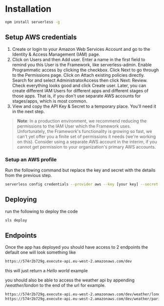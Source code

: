 Installation
===

```bash
npm install serverless -g
```

## Setup AWS credentials
1. Create or login to your Amazon Web Services Account and go to the Identity & Access Management (IAM) page.
2. Click on Users and then Add user. Enter a name in the first field to remind you this User is the Framework, like serverless-admin. Enable Programmatic access by clicking the checkbox. Click Next to go through to the Permissions page. Click on Attach existing policies directly. Search for and select AdministratorAccess then click Next: Review. Check everything looks good and click Create user. Later, you can create different IAM Users for different apps and different stages of those apps. That is, if you don't use separate AWS accounts for stages/apps, which is most common.
3. View and copy the API Key & Secret to a temporary place. You'll need it in the next step.

> **Note**: In a production environment, we recommend reducing the permissions to the IAM User which the Framework uses. Unfortunately, the Framework's functionality is growing so fast, we can't yet offer you a finite set of permissions it needs (we're working on this). Consider using a separate AWS account in the interim, if you cannot get permission to your organization's primary AWS accounts.

### Setup an AWS profile
Run the following command but replace the key and secret with the details from the previous step.

```bash
serverless config credentials --provider aws --key [your key] --secret [your secret]
```

## Deploying
run the following to deploy the code
```bash
sls deploy
```

## Endpoints
Once the app has deployed you should have access to 2 endpoints the default one will look something like 
```bash
https://574r2b729g.execute-api.eu-west-2.amazonaws.com/dev
```
this will just return a *Hello world* example

you should also be able to access the weather api by appending */weather/london* to the end of the url for example.
```bash
https://574r2b729g.execute-api.eu-west-2.amazonaws.com/dev/weather/london
https://574r2b729g.execute-api.eu-west-2.amazonaws.com/dev/weather/paris
```

